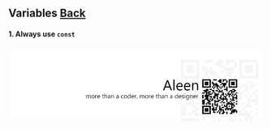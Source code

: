 ## Variables [**Back**](./../README.md)

#### 1. Always use `const`

<a href="http://aleen42.github.io/" target="_blank" ><img src="./../pic/tail.gif"></a>
